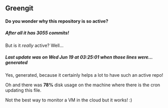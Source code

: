 ## Greengit

#### Do you wonder why this repository is so active?

##### After all it has 3055 commits!

But is it *really* active? Well...

##### Last update was on Wed Jun 19 at 03:25:01 when those lines were... generated

Yes, generated, because it certainly helps a lot to have such an active repo!

Oh and there was **78%** disk usage on the machine
where there is the cron updating this file.

Not the best way to monitor a VM in the cloud but it works! :)
